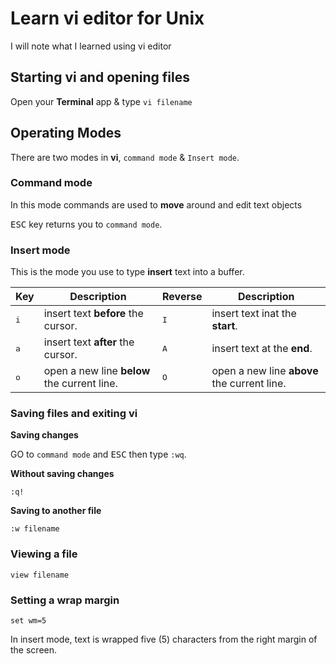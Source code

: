 # Learn vi editor for Unix

I will note what I learned using vi editor

## Starting vi and opening files

Open your **Terminal** app & type `vi filename`

## Operating Modes

There are two modes in **vi**, `command mode` & `Insert mode`.

### Command mode

In this mode commands are used to **move** around and edit text objects

<kbd>ESC</kbd> key returns you to `command mode`.

### Insert mode

This is the mode you use to type **insert** text into a buffer.

| Key | Description | Reverse | Description |
| ------ | ----------- | ----------- | ----------- |
| <kbd>i</kbd> | insert text **before** the cursor. | <kbd>I</kbd> | insert text inat the **start**. |
| <kbd>a</kbd> | insert text **after** the cursor. | <kbd>A</kbd> | insert text at the **end**. |
| <kbd>o</kbd> | open a new line **below** the current line. | <kbd>O</kbd> | open a new line **above** the current line. |

### Saving files and exiting vi

**Saving changes**

GO to `command mode` and <kbd>ESC</kbd> then type `:wq`.

**Without saving changes**

   `:q!`

**Saving to another file**

   `:w filename`

### Viewing a file

   `view filename`

### Setting a wrap margin

   `set wm=5`

In insert mode, text is wrapped five (5) characters from the right margin of the screen.


